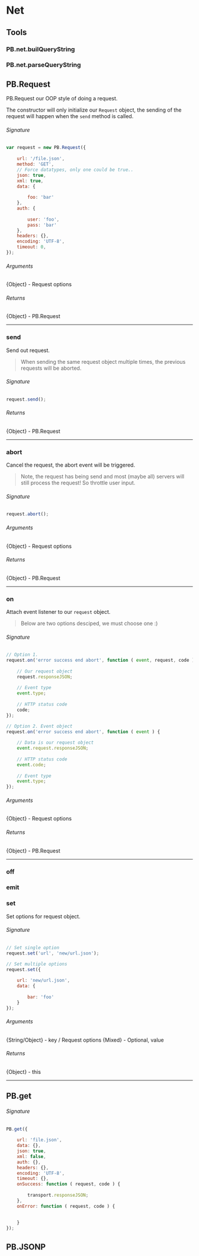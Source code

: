 # Net

## Tools

### PB.net.builQueryString
### PB.net.parseQueryString


## PB.Request

PB.Request our OOP style of doing a request.

The constructor will only initialize our `Request` object, the sending of the request will happen when the `send` method is called.

###### Signature
~~~js
var request = new PB.Request({
	
	url: '/file.json',
	method: 'GET',
	// Force datatypes, only one could be true..
	json: true,
	xml: true,
	data: {
		
		foo: 'bar'
	},
	auth: {
		
		user: 'foo',
		pass: 'bar'
	},
	headers: {},
	encoding: 'UTF-8',
	timeout: 0,
});
~~~

###### Arguments
{Object} - Request options

###### Returns
{Object} - PB.Request

---

### send

Send out request.

> When sending the same request object multiple times, the previous requests will be aborted.

###### Signature
~~~js
request.send();
~~~

###### Returns
{Object} - PB.Request

---

### abort

Cancel the request, the abort event will be triggered.

> Note, the request has being send and most (maybe all) servers will still process the request! So throttle user input.

###### Signature
~~~js
request.abort();
~~~

###### Arguments
{Object} - Request options

###### Returns
{Object} - PB.Request

---

### on

Attach event listener to our `request` object.

> Below are two options desciped, we must choose one :)

###### Signature
~~~js
// Option 1. 
request.on('error success end abort', function ( event, request, code ) {
	
	// Our request object
	request.responseJSON;
	
	// Event type
	event.type;
	
	// HTTP status code
	code;
});

// Option 2. Event object
request.on('error success end abort', function ( event ) {
	
	// Data is our request object
	event.request.responseJSON;
	
	// HTTP status code
	event.code;
	
	// Event type
	event.type;
});
~~~

###### Arguments
{Object} - Request options

###### Returns
{Object} - PB.Request

---

### off

### emit

### set

Set options for request object.

###### Signature
~~~js
// Set single option
request.set('url', 'new/url.json');

// Set multiple options
request.set({
	
	url: 'new/url.json',
	data: {
		
		bar: 'foo'
	}
});
~~~

###### Arguments
{String/Object} - key / Request options
{Mixed} - Optional, value

###### Returns
{Object} - this

---

## PB.get

###### Signature
~~~js
PB.get({
	
	url: 'file.json',
	data: {},
	json: true,
	xml: false,
	auth: {},
	headers: {},
	encoding: 'UTF-8',
	timeout: {},
	onSuccess: function ( request, code ) {
		
		transport.responseJSON;
	},
	onError: function ( request, code ) {
		
		
	}
});
~~~

## PB.JSONP
